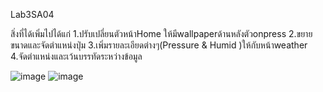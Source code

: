 Lab3SA04

สิ่งที่ได้เพิ่มไปได้แก่
1.ปรับเปลี่ยนตัวหน้าHome ให้มีwallpaperด้านหลังตัวonpress
2.ขยายขนาดและจัดตำแหน่งปุ่ม
3.เพิ่มรายละเอียดต่างๆ(Pressure & Humid )ให้กับหน้าweather
4.จัดตำแหน่งและเว้นบรรทัดระหว่างข้อมูล



![image](https://user-images.githubusercontent.com/90542707/185448494-6046237a-7a24-489d-a68e-b26cb5704f2c.png)
![image](https://user-images.githubusercontent.com/90542707/185448516-b57fd847-31b2-4a78-81cd-25161531855a.png)
